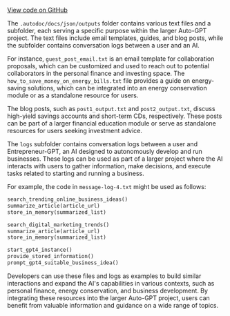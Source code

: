 [View code on GitHub](https://github.com/Significant-Gravitas/Auto-GPT/.autodoc/docs/json/outputs)

The `.autodoc/docs/json/outputs` folder contains various text files and a subfolder, each serving a specific purpose within the larger Auto-GPT project. The text files include email templates, guides, and blog posts, while the subfolder contains conversation logs between a user and an AI.

For instance, `guest_post_email.txt` is an email template for collaboration proposals, which can be customized and used to reach out to potential collaborators in the personal finance and investing space. The `how_to_save_money_on_energy_bills.txt` file provides a guide on energy-saving solutions, which can be integrated into an energy conservation module or as a standalone resource for users.

The blog posts, such as `post1_output.txt` and `post2_output.txt`, discuss high-yield savings accounts and short-term CDs, respectively. These posts can be part of a larger financial education module or serve as standalone resources for users seeking investment advice.

The `logs` subfolder contains conversation logs between a user and Entrepreneur-GPT, an AI designed to autonomously develop and run businesses. These logs can be used as part of a larger project where the AI interacts with users to gather information, make decisions, and execute tasks related to starting and running a business.

For example, the code in `message-log-4.txt` might be used as follows:

```python
search_trending_online_business_ideas()
summarize_article(article_url)
store_in_memory(summarized_list)

search_digital_marketing_trends()
summarize_article(article_url)
store_in_memory(summarized_list)

start_gpt4_instance()
provide_stored_information()
prompt_gpt4_suitable_business_idea()
```

Developers can use these files and logs as examples to build similar interactions and expand the AI's capabilities in various contexts, such as personal finance, energy conservation, and business development. By integrating these resources into the larger Auto-GPT project, users can benefit from valuable information and guidance on a wide range of topics.
